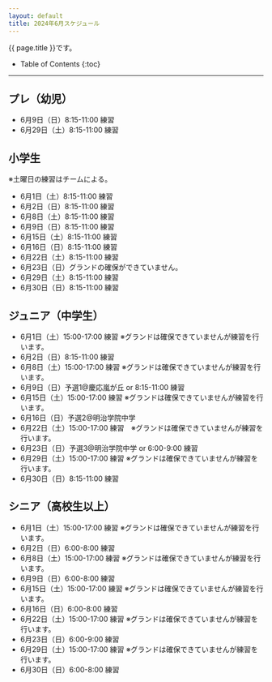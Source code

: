 ```yaml
---
layout: default
title: 2024年6月スケジュール
---
```


{{ page.title }}です。


* Table of Contents
{:toc}


--------------

プレ（幼児）
------------------

* 6月9日（日）8:15-11:00 練習
* 6月29日（土）8:15-11:00 練習


小学生
------------------
※土曜日の練習はチームによる。

* 6月1日（土）8:15-11:00 練習
* 6月2日（日）8:15-11:00 練習
* 6月8日（土）8:15-11:00 練習
* 6月9日（日）8:15-11:00 練習
* 6月15日（土）8:15-11:00 練習
* 6月16日（日）8:15-11:00 練習
* 6月22日（土）8:15-11:00 練習
* 6月23日（日）グランドの確保ができていません。
* 6月29日（土）8:15-11:00 練習
* 6月30日（日）8:15-11:00 練習


ジュニア（中学生）
----------------------------------------

* 6月1日（土）15:00-17:00 練習 ※グランドは確保できていませんが練習を行います。
* 6月2日（日）8:15-11:00 練習
* 6月8日（土）15:00-17:00 練習 ※グランドは確保できていませんが練習を行います。
* 6月9日（日）予選1@慶応嵐が丘 or 8:15-11:00 練習
* 6月15日（土）15:00-17:00 練習 ※グランドは確保できていませんが練習を行います。
* 6月16日（日）予選2@明治学院中学
* 6月22日（土）15:00-17:00 練習　※グランドは確保できていませんが練習を行います。
* 6月23日（日）予選3@明治学院中学 or 6:00-9:00 練習
* 6月29日（土）15:00-17:00 練習 ※グランドは確保できていませんが練習を行います。
* 6月30日（日）8:15-11:00 練習


シニア（高校生以上）
----------------------------------------

* 6月1日（土）15:00-17:00 練習 ※グランドは確保できていませんが練習を行います。
* 6月2日（日）6:00-8:00 練習
* 6月8日（土）15:00-17:00 練習 ※グランドは確保できていませんが練習を行います。
* 6月9日（日）6:00-8:00 練習
* 6月15日（土）15:00-17:00 練習 ※グランドは確保できていませんが練習を行います。
* 6月16日（日）6:00-8:00 練習
* 6月22日（土）15:00-17:00 練習 ※グランドは確保できていませんが練習を行います。
* 6月23日（日）6:00-9:00 練習
* 6月29日（土）15:00-17:00 練習 ※グランドは確保できていませんが練習を行います。
* 6月30日（日）6:00-8:00 練習
